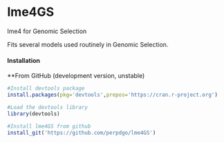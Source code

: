 # lme4GS
lme4 for Genomic Selection

Fits several models used routinely in Genomic Selection.


#### Installation 

**From GitHub (development version, unstable)

```R
#Install devtools package
install.packages(pkg='devtools',prepos='https://cran.r-project.org')

#Load the devtools library
library(devtools)

#Install lme4GS from github
install_git('https://github.com/perpdgo/lme4GS')

```
